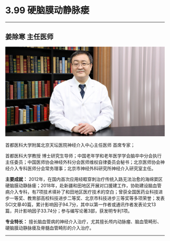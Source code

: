 # 3.99 硬脑膜动静脉瘘

---

## 姜除寒 主任医师

![1679213816975](image/c03_099/1679213816975.png)

首都医科大学附属北京天坛医院神经介入中心主任医师 首席专家；

首都医科大学教授 博士研究生导师；中国老年学和老年医学学会脑卒中分会执行主任委员；中国医师协会神经外科分会医师维权自律委员会秘书；北京医师协会神经介入专科医师分会常务理事；北京市神经外科研究所神经介入研究室主任。

**主要成就：** 2012年，在国内首次应用经眶穿刺治疗传统入路无法治愈的海绵窦区硬脑膜动静脉瘘；2018年，赴新疆和田地区开展对口援建工作，协助建设脑血管病介入专科，有7项技术填补了和田地区医疗技术的空白；曾获全国医药业科技进步一等奖、教育部高校科技进步二等奖、北京市科技进步三等奖等多项荣誉；发表SCI文章40篇，累计影响因子94.7分，其中以第一作者或通讯作者发表论文13篇，共计影响因子33.74分；参与编写论著3部，获发明专利1项。

**专业特长：** 擅长脑血管病的神经介入治疗，尤其擅长颅内动脉瘤、脑血管畸形、硬脑膜动静脉瘘及脊髓血管畸形的介入治疗。

---

